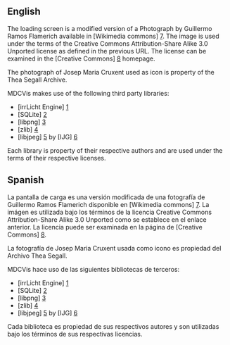 English
-------

The loading screen is a modified version of a Photograph by Guillermo Ramos
Flamerich available in [Wikimedia commons] [7]. The image is used under the terms of the
Creative Commons Attribution-Share Alike 3.0 Unported license as defined in the previous URL. The license can be examined in the [Creative Commons] [8] homepage.

The photograph of Josep Maria Cruxent used as icon is property of the Thea Segall 
Archive.

MDCVis makes use of the following third party libraries:

 *  [irrLicht Engine] [1]
 *  [SQLite] [2]
 *  [libpng] [3]
 *  [zlib] [4]
 *  [libjpeg] [5] by [IJG] [6]

Each library is property of their respective authors and are used under the terms of
their respective licenses.

Spanish
-------

La pantalla de carga es una versión modificada de una fotografía de Guillermo Ramos
Flamerich disponible en [Wikimedia commons] [7]. La imágen es utilizada bajo los términos de la licencia
Creative Commons Attribution-Share Alike 3.0 Unported como se establece en el enlace anterior. La licencia puede ser examinada en la página de
[Creative Commons] [8].

La fotografía de Josep Maria Cruxent usada como icono es propiedad del Archivo Thea Segall.

MDCVis hace uso de las siguientes bibliotecas de terceros:

 *  [irrLicht Engine] [1]
 *  [SQLite] [2]
 *  [libpng] [3]
 *  [zlib] [4]
 *  [libjpeg] [5] by [IJG] [6]

Cada biblioteca es propiedad de sus respectivos autores y son utilizadas bajo los términos de sus respectivas licencias.

[1]: http://irrlicht.sourceforge.net/
[2]: https://www.sqlite.org/
[3]: http://www.libpng.org/pub/png/libpng.html
[4]: http://www.zlib.net/
[5]: http://libjpeg.sourceforge.net/
[6]: http://www.ijg.org/
[7]: http://commons.wikimedia.org/wiki/File:Science_Museum_of_Caracas.jpg
[8]: http://creativecommons.org/licenses/by-sa/3.0/deed.en
